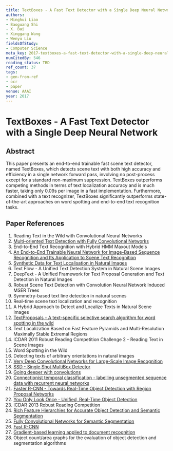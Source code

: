 ```yaml
---
title: TextBoxes - A Fast Text Detector with a Single Deep Neural Network
authors:
- Minghui Liao
- Baoguang Shi
- X. Bai
- Xinggang Wang
- Wenyu Liu
fieldsOfStudy:
- Computer Science
meta_key: 2017-textboxes-a-fast-text-detector-with-a-single-deep-neural-network
numCitedBy: 546
reading_status: TBD
ref_count: 37
tags:
- gen-from-ref
- ocr
- paper
venue: AAAI
year: 2017
---
```


# TextBoxes - A Fast Text Detector with a Single Deep Neural Network

## Abstract

This paper presents an end-to-end trainable fast scene text detector, named TextBoxes, which detects scene text with both high accuracy and efficiency in a single network forward pass, involving no post-process except for a standard non-maximum suppression. TextBoxes outperforms competing methods in terms of text localization accuracy and is much faster, taking only 0.09s per image in a fast implementation. Furthermore, combined with a text recognizer, TextBoxes significantly outperforms state-of-the-art approaches on word spotting and end-to-end text recognition tasks.

## Paper References

1. Reading Text in the Wild with Convolutional Neural Networks
2. [Multi-oriented Text Detection with Fully Convolutional Networks](2016-multi-oriented-text-detection-with-fully-convolutional-networks)
3. End-to-End Text Recognition with Hybrid HMM Maxout Models
4. [An End-to-End Trainable Neural Network for Image-Based Sequence Recognition and Its Application to Scene Text Recognition](2017-an-end-to-end-trainable-neural-network-for-image-based-sequence-recognition-and-its-application-to-scene-text-recognition)
5. [Synthetic Data for Text Localisation in Natural Images](2016-synthetic-data-for-text-localisation-in-natural-images)
6. Text Flow - A Unified Text Detection System in Natural Scene Images
7. DeepText - A Unified Framework for Text Proposal Generation and Text Detection in Natural Images
8. Robust Scene Text Detection with Convolution Neural Network Induced MSER Trees
9. Symmetry-based text line detection in natural scenes
10. Real-time scene text localization and recognition
11. A Hybrid Approach to Detect and Localize Texts in Natural Scene Images
12. [TextProposals - A text-specific selective search algorithm for word spotting in the wild](2017-textproposals-a-text-specific-selective-search-algorithm-for-word-spotting-in-the-wild)
13. Text Localization Based on Fast Feature Pyramids and Multi-Resolution Maximally Stable Extremal Regions
14. ICDAR 2011 Robust Reading Competition Challenge 2 - Reading Text in Scene Images
15. Word Spotting in the Wild
16. Detecting texts of arbitrary orientations in natural images
17. [Very Deep Convolutional Networks for Large-Scale Image Recognition](2014-vggnet.md)
18. [SSD - Single Shot MultiBox Detector](2016-ssd-net.md)
19. [Going deeper with convolutions](2015-going-deeper-with-convolutions)
20. [Connectionist temporal classification - labelling unsegmented sequence data with recurrent neural networks](2006-connectionist-temporal-classification-labelling-unsegmented-sequence-data-with-recurrent-neural-networks)
21. [Faster R-CNN - Towards Real-Time Object Detection with Region Proposal Networks](2015-faster-r-cnn-towards-real-time-object-detection-with-region-proposal-networks)
22. [You Only Look Once - Unified, Real-Time Object Detection](2016-you-only-look-once-unified-real-time-object-detection)
23. ICDAR 2013 Robust Reading Competition
24. [Rich Feature Hierarchies for Accurate Object Detection and Semantic Segmentation](2014-rich-feature-hierarchies-for-accurate-object-detection-and-semantic-segmentation)
25. [Fully Convolutional Networks for Semantic Segmentation](2017-fully-convolutional-networks-for-semantic-segmentation)
26. [Fast R-CNN](2015-fast-r-cnn)
27. [Gradient-based learning applied to document recognition](1998-lenet5.md)
28. Object count/area graphs for the evaluation of object detection and segmentation algorithms
